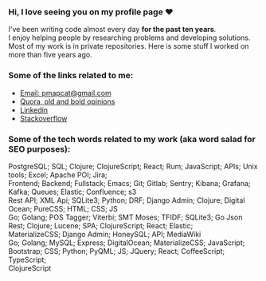 ### Hi, I love seeing you on my profile page ❤

I've been writing code almost every day **for the past ten years**. <br />
I enjoy helping people by researching problems and developing solutions. <br />
Most of my work is in private repositories. Here is some stuff I worked on more than five years ago. <br />

### Some of the links related to me: 
* [Email: pmapcat@gmail.com](mailto:pmapcat@gmail.com)
* [Quora, old and bold opinions](https://www.quora.com/profile/May-3330)
* [Linkedin](https://www.linkedin.com/in/pmapcat/)
* [Stackoverflow](https://stackoverflow.com/users/3362518/pmapcat)

### Some of the tech words related to my work (aka word salad for SEO purposes): 

PostgreSQL; SQL;  Clojure; ClojureScript; React; Rum; JavaScript; APIs; Unix tools; Excel; Apache POI; Jira; <br />
Frontend; Backend; Fullstack; Emacs; Git; Gitlab; Sentry; Kibana; Grafana; Kafka; Queues; Elastic; Confluence; s3 <br />
Rest API; XML Api; SQLite3; Python; DRF; Django Admin; Clojure; Digital Ocean; PureCSS; HTML; CSS; JS <br />
Go; Golang; POS Tagger; Viterbi; SMT Moses; TFIDF; SQLite3; Go Json Rest; Clojure; Lucene; SPA; ClojureScript; React; Elastic; <br />
MaterializeCSS; Django Admin; HoneySQL; API; MediaWiki <br />
Go; Golang; MySQL; Express; DigitalOcean; MaterializeCSS; JavaScript; Bootstrap; CSS; Python; PyQML; JS; JQuery; React; CoffeeScript; TypeScript; <br /> ClojureScript <br />
